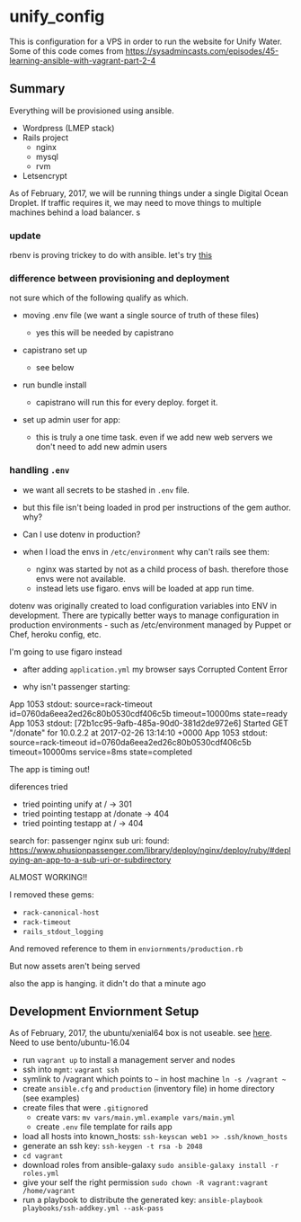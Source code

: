 # unify_config
This is configuration for a VPS in order to run the website for Unify Water.
Some of this code comes from https://sysadmincasts.com/episodes/45-learning-ansible-with-vagrant-part-2-4


## Summary

 Everything will be provisioned using ansible.

 - Wordpress (LMEP stack)
 - Rails project
    - nginx
    - mysql
    - rvm
 - Letsencrypt

As of February, 2017, we will be running things under a single Digital Ocean Droplet. If traffic requires it, we may need to move things to multiple machines behind a load balancer.
s

### update

rbenv is proving trickey to do with ansible. let's try [this](https://galaxy.ansible.com/rvm_io/ruby/)

### difference between provisioning and deployment

not sure which of the following qualify as which.

 - moving .env file (we want a single source of truth of these files)
    - yes this will be needed by capistrano

 - capistrano set up
    - see below
 - run bundle install
    - capistrano will run this for every deploy. forget it.
  - set up admin user for app:
    - this is truly a one time task. even if we add new web servers we don't need to add new admin users

### handling `.env`

 - we want all secrets to be stashed in `.env` file.
 - but this file isn't being loaded in prod per instructions of the gem author. why?
 - Can I use dotenv in production?

 - when I load the envs in `/etc/environment` why can't rails see them:
    - nginx was started by not as a child process of bash. therefore those envs were not available.
    - instead lets use figaro. envs will be loaded at app run time.

dotenv was originally created to load configuration variables into ENV in development. There are typically better ways to manage configuration in production environments - such as /etc/environment managed by Puppet or Chef, heroku config, etc.

I'm going to use figaro instead

 - after adding `application.yml` my browser says Corrupted Content Error

 - why isn't passenger starting:

App 1053 stdout: source=rack-timeout id=0760da6eea2ed26c80b0530cdf406c5b timeout=10000ms state=ready
App 1053 stdout: [72b1cc95-9afb-485a-90d0-381d2de972e6] Started GET "/donate" for 10.0.2.2 at 2017-02-26 13:14:10 +0000
App 1053 stdout: source=rack-timeout id=0760da6eea2ed26c80b0530cdf406c5b timeout=10000ms service=8ms state=completed


The app is timing out!


 diferences tried

 - tried pointing unify at / -> 301
 - tried pointing testapp at /donate -> 404
 - tried pointing testapp at / -> 404


search for: passenger nginx sub uri:
    found: https://www.phusionpassenger.com/library/deploy/nginx/deploy/ruby/#deploying-an-app-to-a-sub-uri-or-subdirectory

ALMOST WORKING!!

I removed these gems:

 - `rack-canonical-host`
 - `rack-timeout`
 - `rails_stdout_logging`

And removed reference to them in `enviornments/production.rb`

But now assets aren't being served

also the app is hanging. it didn't do that a minute ago


## Development Enviornment Setup

As of February, 2017, the ubuntu/xenial64 box is not useable. see [here](https://bugs.launchpad.net/cloud-images/+bug/1569237). Need to use bento/ubuntu-16.04

 - run `vagrant up` to install a management server and nodes
 - ssh into `mgmt`: `vagrant ssh`
 - symlink to /vagrant which points to `~` in host machine `ln -s /vagrant ~`
 - create `ansible.cfg` and `production` (inventory file) in home directory (see examples)
 - create files that were `.gitignore`d
    - create vars: `mv vars/main.yml.example vars/main.yml`
    - create `.env` file template for rails app
 - load all hosts into known_hosts: `ssh-keyscan web1 >> .ssh/known_hosts`
 - generate an ssh key: `ssh-keygen -t rsa -b 2048`
 - `cd vagrant`
 - download roles from ansible-galaxy `sudo ansible-galaxy install -r roles.yml`
 - give your self the right permission `sudo chown -R vagrant:vagrant /home/vagrant`
 - run a playbook to distribute the generated key: `ansible-playbook playbooks/ssh-addkey.yml --ask-pass`
